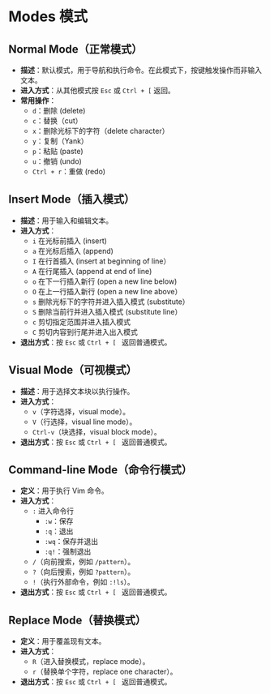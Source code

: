 # Modes 模式

## Normal Mode（正常模式）
- **描述**：默认模式，用于导航和执行命令。在此模式下，按键触发操作而非输入文本。
- **进入方式**：从其他模式按 `Esc` 或 `Ctrl + [` 返回。
- **常用操作**：
  - `d`：删除 (delete)
  - `c`：替换（cut）
  - `x`：删除光标下的字符（delete character）
  - `y`：复制（Yank）
  - `p`：粘贴 (paste)
  - `u`：撤销 (undo)
  - `Ctrl + r`：重做 (redo)

## Insert Mode（插入模式）
- **描述**：用于输入和编辑文本。
- **进入方式**：
  - `i` 在光标前插入 (insert)
  - `a` 在光标后插入 (append)
  - `I` 在行首插入  (insert at beginning of line）
  - `A` 在行尾插入  (append at end of line)
  - `o` 在下一行插入新行 (open a new line below)
  - `O` 在上一行插入新行 (open a new line above）
  - `s` 删除光标下的字符并进入插入模式 (substitute）
  - `S` 删除当前行并进入插入模式 (substitute line）
  - `c` 剪切指定范围并进入插入模式
  - `C` 剪切内容到行尾并进入出入模式
- **退出方式**：按 `Esc` 或 `Ctrl + [ ` 返回普通模式。

## Visual Mode（可视模式）
- **描述**：用于选择文本块以执行操作。
- **进入方式**：
  - `v`（字符选择，visual mode）。
  - `V`（行选择，visual line mode）。
  - `Ctrl-v`（块选择，visual block mode）。
- **退出方式**：按 `Esc` 或 `Ctrl + [ ` 返回普通模式。

## Command-line Mode（命令行模式）
- **定义**：用于执行 Vim 命令。
- **进入方式**：
  - `:` 进入命令行
    - `:w`：保存
    - `:q`：退出
    - `:wq`：保存并退出
    - `:q!`：强制退出
  - `/`（向前搜索，例如 `/pattern`）。
  - `?`（向后搜索，例如 `?pattern`）。
  - `!`（执行外部命令，例如 `:!ls`）。
- **退出方式**：按 `Esc` 或 `Ctrl + [ ` 返回普通模式。

##  Replace Mode（替换模式）
- **定义**：用于覆盖现有文本。
- **进入方式**：
  - `R`（进入替换模式，replace mode）。
  - `r`（替换单个字符，replace one character）。
- **退出方式**：按 `Esc` 或 `Ctrl + [ ` 返回普通模式。
